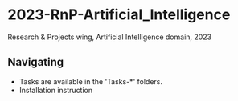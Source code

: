 # 2023-RnP-Artificial_Intelligence
Research &amp; Projects wing, Artificial Intelligence domain, 2023

## Navigating

- Tasks are available in the 'Tasks-\*' folders.
- Installation instruction
